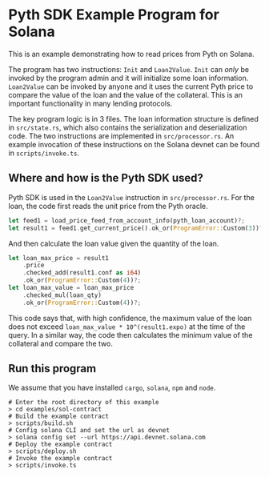 # Pyth SDK Example Program for Solana

This is an example demonstrating how to read prices from Pyth on Solana.

The program has two instructions: `Init` and `Loan2Value`.
`Init` can *only* be invoked by the program admin and it will initialize some loan information.
`Loan2Value` can be invoked by anyone and it uses the current Pyth price to compare the value of the loan and the value of the collateral.
This is an important functionality in many lending protocols.

The key program logic is in 3 files.
The loan information structure is defined in `src/state.rs`, which also contains the serialization and deserialization code.
The two instructions are implemented in `src/processor.rs`.
An example invocation of these instructions on the Solana devnet can be found in `scripts/invoke.ts`.

## Where and how is the Pyth SDK used?
Pyth SDK is used in the `Loan2Value` instruction in `src/processor.rs`.
For the loan, the code first reads the unit price from the Pyth oracle.
```rust
let feed1 = load_price_feed_from_account_info(pyth_loan_account)?;
let result1 = feed1.get_current_price().ok_or(ProgramError::Custom(3))?;
```

And then calculate the loan value given the quantity of the loan.
```rust
let loan_max_price = result1
    .price
    .checked_add(result1.conf as i64)
    .ok_or(ProgramError::Custom(4))?;
let loan_max_value = loan_max_price
    .checked_mul(loan_qty)
    .ok_or(ProgramError::Custom(4))?;
```

This code says that, with high confidence, the maximum value of the loan does not exceed `loan_max_value * 10^(result1.expo)` at the time of the query.
In a similar way, the code then calculates the minimum value of the collateral and compare the two.

## Run this program
We assume that you have installed `cargo`, `solana`, `npm` and `node`.

```shell
# Enter the root directory of this example
> cd examples/sol-contract
# Build the example contract
> scripts/build.sh
# Config solana CLI and set the url as devnet
> solana config set --url https://api.devnet.solana.com
# Deploy the example contract
> scripts/deploy.sh
# Invoke the example contract
> scripts/invoke.ts
```
